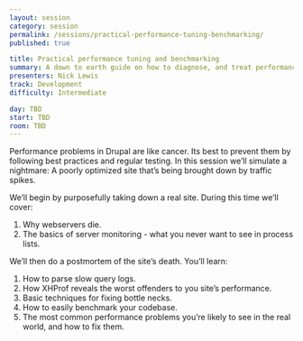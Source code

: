 ```yaml
---
layout: session
category: session
permalink: /sessions/practical-performance-tuning-benchmarking/
published: true

title: Practical performance tuning and benchmarking
summary: A down to earth guide on how to diagnose, and treat performance problems in Drupal.
presenters: Nick Lewis
track: Development
difficulty: Intermediate

day: TBD
start: TBD
room: TBD
---
```


Performance problems in Drupal are like cancer. Its best to prevent them by following best practices and regular testing. In this session we’ll simulate a nightmare: A poorly optimized site that’s being brought down by traffic spikes.

We’ll begin by purposefully taking down a real site. During this time we’ll cover:
1. Why webservers die.
2. The basics of server monitoring - what you never want to see in process lists.

We’ll then do a postmortem of the site’s death. You’ll learn:

1. How to parse slow query logs.
2. How XHProf reveals the worst offenders to you site’s performance.
3. Basic techniques for fixing bottle necks.
4. How to easily benchmark your codebase.
5. The most common performance problems you’re likely to see in the real world, and how to fix them.
